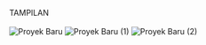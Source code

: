 TAMPILAN
<br>
<br>
![Proyek Baru](https://user-images.githubusercontent.com/81613457/147134843-ff05245c-93f3-4f92-9a0b-64124ec3cfa4.png)
![Proyek Baru (1)](https://user-images.githubusercontent.com/81613457/147135198-33ab80aa-f965-4e7e-98f7-545af85c788e.png)
![Proyek Baru (2)](https://user-images.githubusercontent.com/81613457/147135399-89ae223b-e28b-4935-a429-384faf741a8f.png)
